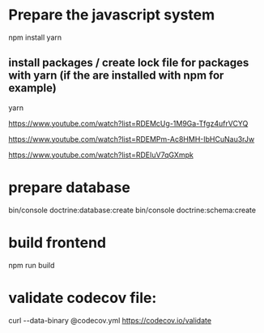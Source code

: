 # Prepare the javascript system
npm install yarn

## install packages / create lock file for packages with yarn (if the are installed with npm for example)
yarn 

 
https://www.youtube.com/watch?list=RDEMcUg-1M9Ga-Tfgz4ufrVCYQ

https://www.youtube.com/watch?list=RDEMPm-Ac8HMH-IbHCuNau3rJw

https://www.youtube.com/watch?list=RDEIuV7qGXmpk

# prepare database
bin/console doctrine:database:create
bin/console doctrine:schema:create

# build frontend
npm run build

# validate codecov file:
curl --data-binary @codecov.yml https://codecov.io/validate
